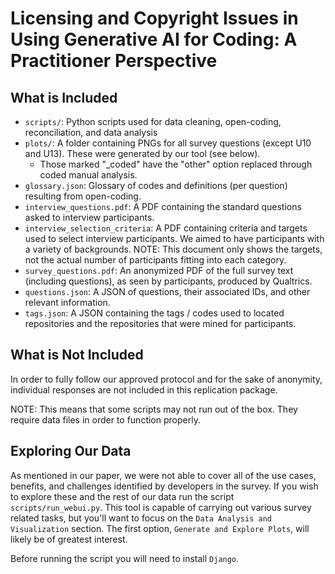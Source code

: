 # Licensing and Copyright Issues in Using Generative AI for Coding: A Practitioner Perspective

## What is Included
- `scripts/`: Python scripts used for data cleaning, open-coding, reconciliation, and data analysis
- `plots/`: A folder containing PNGs for all survey questions (except U10 and U13). These were generated by our tool (see below).
  - Those marked "_coded" have the "other" option replaced through coded manual analysis.  
- `glossary.json`: Glossary of codes and definitions (per question) resulting from open-coding.
- `interview_questions.pdf`: A PDF containing the standard questions asked to interview participants.
- `interview_selection_criteria`: A PDF containing criteria and targets used to select interview participants.  We aimed to have participants with a variety of backgrounds.  NOTE: This document only shows the targets, not the actual number of participants fitting into each category.
- `survey_questions.pdf`: An anonymized PDF of the full survey text (including questions), as seen by participants, produced by Qualtrics.
- `questions.json`: A JSON of questions, their associated IDs, and other relevant information.
- `tags.json`: A JSON containing the tags / codes used to located repositories and the repositories that were mined for participants.

## What is Not Included
In order to fully follow our approved protocol and for the sake of anonymity, individual responses are not included in this replication package.

NOTE: This means that some scripts may not run out of the box.  They require data files in order to function properly.

## Exploring Our Data
As mentioned in our paper, we were not able to cover all of the use cases, benefits, and challenges identified by developers in the survey.  If you wish to explore these and the rest of our data run the script `scripts/run_webui.py`.  This tool is capable of carrying out various survey related tasks, but you'll want to focus on the `Data Analysis and Visualization` section.  The first option, `Generate and Explore Plots`, will likely be of greatest interest.

Before running the script you will need to install `Django`.
